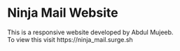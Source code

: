 <h1>Ninja Mail Website</h1>
<p>This is a responsive website developed by Abdul Mujeeb.<br>To view this visit https://ninja_mail.surge.sh</p>
